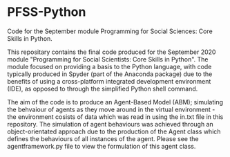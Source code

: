 # PFSS-Python
 Code for the September module Programming for Social Sciences: Core Skills in Python.

This repositary contains the final code produced for the September 2020 module "Programming for Social Scientists: Core Skills in Python". The module focused on providing a basis to the Python language, with code typically produced in Spyder (part of the Anaconda package) due to the benefits of using a cross-platform integrated development environment (IDE), as opposed to through the simplified Python shell command.

The aim of the code is to produce an Agent-Based Model (ABM); simulating the behvaiour of agents as they move around in the virtual environment - the environment cosists of data which was read in using the in.txt file in this repository. The simulation of agent behaviours was achieved through an object-orientated approach due to the production of the Agent class which defines the behaviours of all instances of the agent. Please see the agentframework.py file to view the formulation of this agent class.
